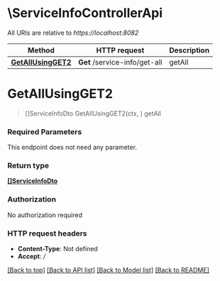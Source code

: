 # \ServiceInfoControllerApi

All URIs are relative to *https://localhost:8082*

Method | HTTP request | Description
------------- | ------------- | -------------
[**GetAllUsingGET2**](ServiceInfoControllerApi.md#GetAllUsingGET2) | **Get** /service-info/get-all | getAll


# **GetAllUsingGET2**
> []ServiceInfoDto GetAllUsingGET2(ctx, )
getAll

### Required Parameters
This endpoint does not need any parameter.

### Return type

[**[]ServiceInfoDto**](ServiceInfoDto.md)

### Authorization

No authorization required

### HTTP request headers

 - **Content-Type**: Not defined
 - **Accept**: */*

[[Back to top]](#) [[Back to API list]](../README.md#documentation-for-api-endpoints) [[Back to Model list]](../README.md#documentation-for-models) [[Back to README]](../README.md)

